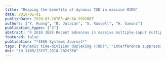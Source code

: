 ```yaml
---
title: "Reaping the benefits of dynamic TDD in massive MIMO"
date: 2019-01-01
publishDate: 2020-03-26T05:46:34.990268Z
authors: ["Y. Huang", "B. Jalaian", "S. Russell", "H. Samani"]
publication_types: ["2"]
abstract: "© 2018 IEEE Recent advances in massive multiple-input multiple-output (MIMO) communication show that equipping base stations (BSs) with large antenna arrays can significantly improve the performance of cellular networks. Massive MIMO has the potential to mitigate the interference in the network and enhance the average throughput per user. On the other hand, dynamic time-division duplexing (TDD), which allows neighboring cells to operate with different uplink (UL) and downlink (DL) subframe configurations, is a promising enhancement for the conventional static TDD. Compared with static TDD, dynamic TDD can offer more flexibility to accommodate various UL and DL traffic patterns across different cells, but may result in additional interference among cells transmitting in different directions. Based on the unique characteristics and properties of massive MIMO and dynamic TDD, we propose a marriage of these two techniques, i.e., to have massive MIMO address the limitation of dynamic TDD in macrocell (MC) networks. Specifically, we advocate that the benefits of dynamic TDD can be fully extracted in MC networks equipped with massive MIMO, i.e., the BS-to-BS interference can be effectively removed by increasing the number of BS antennas. We provide detailed analysis using random matrix theory to show that the effect of the BS-to-BS interference on UL transmissions vanishes as the number of BS antennas per user grows infinitely large. Last but not least, we validate our analysis by numerical simulations."
featured: false
publication: "*IEEE Systems Journal*"
tags: ["Dynamic time-division duplexing (TDD)", "Interference suppression", "Massive multiple-input multiple-output (MIMO)", "Pilot contamination", "Random matrix theory"]
doi: "10.1109/JSYST.2018.2829350"
---
```


